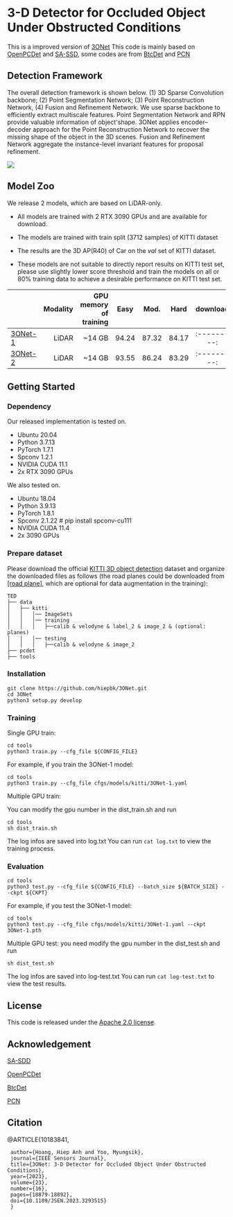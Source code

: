
# 3-D Detector for Occluded Object Under Obstructed Conditions
This is a improved version of [3ONet](https://ieeexplore.ieee.org/document/10183841) 
This code is mainly based on [OpenPCDet](https://github.com/open-mmlab/OpenPCDet) and [SA-SSD](https://github.com/skyhehe123/SA-SSD), some codes are from 
[BtcDet](https://github.com/Xharlie/BtcDet) and [PCN](https://github.com/qinglew/PCN-PyTorch)
## Detection Framework
The overall detection framework is shown below.
(1) 3D Sparse Convolution backbone; (2) Point Segmentation Network; 
(3) Point Reconstruction Network,
(4) Fusion and Refinement Network.
We use sparse backbone to efficiently extract multiscale features. Point Segmentation Network and RPN provide valuable information of object'shape. 3ONet applies encoder–decoder
approach for the Point Reconstruction Network to recover the missing shape of the object in the 3D scenes. Fusion and Refinement Network aggregate the instance-level invariant features for proposal refinement.
 
![](./tools/images/framework.png)

## Model Zoo
We release 2 models, which are based on LiDAR-only. 
* All models are trained with 2 RTX 3090 GPUs and are available for download. 

* The models are trained with train split (3712 samples) of KITTI dataset

* The results are the 3D AP(R40) of Car on the *val* set of KITTI dataset.

* These models are not suitable to directly report results on KITTI test set, please use slightly lower score threshold and train the models on all or 80% training data to achieve a desirable performance on KITTI test set.

|                                             |Modality|GPU memory of training| Easy | Mod. | Hard  | download | 
|---------------------------------------------|----------:|----------:|:-------:|:-------:|:-------:|:---------:|
| [3ONet-1](tools/cfgs/models/kitti/3ONet-1.yaml)|LiDAR|~14 GB |94.24 |87.32| 84.17|:---------:|
| [3ONet-2](tools/cfgs/models/kitti/3ONet-2.yaml)|LiDAR|~14 GB| 93.55 |86.24 |83.29 |:---------:|

## Getting Started
### Dependency
Our released implementation is tested on.
+ Ubuntu 20.04
+ Python 3.7.13
+ PyTorch 1.7.1
+ Spconv 1.2.1
+ NVIDIA CUDA 11.1
+ 2x RTX 3090 GPUs
  
We also tested on.
+ Ubuntu 18.04
+ Python 3.9.13
+ PyTorch 1.8.1
+ Spconv 2.1.22 # pip install spconv-cu111
+ NVIDIA CUDA 11.4
+ 2x 3090 GPUs
### Prepare dataset

Please download the official [KITTI 3D object detection](http://www.cvlibs.net/datasets/kitti/eval_object.php?obj_benchmark=3d) dataset and organize the downloaded files as follows (the road planes could be downloaded from [[road plane]](https://drive.google.com/file/d/1d5mq0RXRnvHPVeKx6Q612z0YRO1t2wAp/view?usp=sharing), which are optional for data augmentation in the training):

```
TED
├── data
│   ├── kitti
│   │   │── ImageSets
│   │   │── training
│   │   │   ├──calib & velodyne & label_2 & image_2 & (optional: planes)
│   │   │── testing
│   │   │   ├──calib & velodyne & image_2
├── pcdet
├── tools
```
### Installation

```
git clone https://github.com/hiepbk/3ONet.git
cd 3ONet
python3 setup.py develop
```

### Training

Single GPU train:
```
cd tools
python3 train.py --cfg_file ${CONFIG_FILE}
```
For example, if you train the 3ONet-1 model:
```
cd tools
python3 train.py --cfg_file cfgs/models/kitti/3ONet-1.yaml
```

Multiple GPU train: 

You can modify the gpu number in the dist_train.sh and run
```
cd tools
sh dist_train.sh
```
The log infos are saved into log.txt
You can run ```cat log.txt``` to view the training process.

### Evaluation

```
cd tools
python3 test.py --cfg_file ${CONFIG_FILE} --batch_size ${BATCH_SIZE} --ckpt ${CKPT}
```

For example, if you test the 3ONet-1 model:

```
cd tools
python3 test.py --cfg_file cfgs/models/kitti/3ONet-1.yaml --ckpt 3ONet-1.pth
```

Multiple GPU test: you need modify the gpu number in the dist_test.sh and run
```
sh dist_test.sh 
```
The log infos are saved into log-test.txt
You can run ```cat log-test.txt``` to view the test results.

## License

This code is released under the [Apache 2.0 license](LICENSE).

## Acknowledgement

[SA-SDD](https://github.com/skyhehe123/SA-SSD)

[OpenPCDet](https://github.com/open-mmlab/OpenPCDet)

[BtcDet](https://github.com/Xharlie/BtcDet)

[PCN](https://github.com/qinglew/PCN-PyTorch)

## Citation




   @ARTICLE{10183841,

   
     author={Hoang, Hiep Anh and Yoo, Myungsik},
     journal={IEEE Sensors Journal}, 
     title={3ONet: 3-D Detector for Occluded Object Under Obstructed Conditions}, 
     year={2023},
     volume={23},
     number={16},
     pages={18879-18892},
     doi={10.1109/JSEN.2023.3293515}
     }
